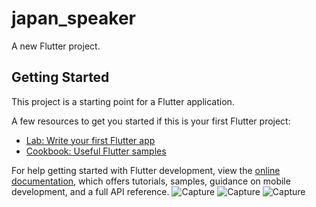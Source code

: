 # japan_speaker

A new Flutter project.

## Getting Started

This project is a starting point for a Flutter application.

A few resources to get you started if this is your first Flutter project:

- [Lab: Write your first Flutter app](https://docs.flutter.dev/get-started/codelab)
- [Cookbook: Useful Flutter samples](https://docs.flutter.dev/cookbook)

For help getting started with Flutter development, view the
[online documentation](https://docs.flutter.dev/), which offers tutorials,
samples, guidance on mobile development, and a full API reference.
![Capture](https://user-images.githubusercontent.com/96310108/228708366-f67db9a2-e26f-4538-87f8-d1d0daf24705.PNG)
![Capture](https://user-images.githubusercontent.com/96310108/228708473-2a9eca8f-5ef6-4f7a-81d7-81840e1313ba.PNG)
![Capture](https://user-images.githubusercontent.com/96310108/228708586-539fb2ea-094a-4ae7-bed4-14fee2f9fe46.PNG)
